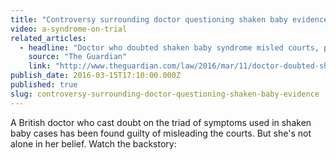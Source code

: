 ```yaml
---
title: "Controversy surrounding doctor questioning shaken baby evidence"
video: a-syndrome-on-trial
related_articles:
  - headline: "Doctor who doubted shaken baby syndrome misled courts, panel rules"
    source: "The Guardian"
    link: "http://www.theguardian.com/law/2016/mar/11/doctor-doubted-shaken-baby-syndrome-mislead-courts-waney-squier"
publish_date: 2016-03-15T17:10:00.000Z
published: true
slug: controversy-surrounding-doctor-questioning-shaken-baby-evidence
---
```

A British doctor who cast doubt on the triad of symptoms used in shaken baby cases has been found guilty of misleading the courts. But she's not alone in her belief. Watch the backstory:

